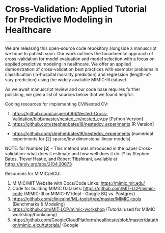 # Cross-Validation: Applied Tutorial for Predictive Modeling in Healthcare
___

We are releasing this open-source code repository alongside a manuscript we hope to publish soon. Our work outlines the funadmental approach of cross-validation for model evaluation and model selection with a focus on applied predictive modeling in healthcare. We offer an applied demonstration of cross-validation best practices with exemplar problems in classification (in-hospital morality prediction) and regression (length-of-stay prediction) using the widely available MIMIC-III dataset. <br>

As we await manuscript review and our code base requires further polishing, we give a list of sources below that we found helpful.


Coding resources for implementing CV/Nested CV:<br>
1. https://github.com/casperbh96/Nested-Cross-Validation/blob/master/nested_cv/nested_cv.py [Python Version] <br>
2. https://github.com/stephenbates19/nestedcv_experiments [R Version] <br>
  - https://github.com/stephenbates19/nestedcv_experiments (numerical experiments for [2] sparse/low dimensional linear models) <br>

NOTE: for Number [**2**] - This method was introduced in the paper Cross-validation: what does it estimate and how well does it do it? by Stephen Bates, Trevor Hastie, and Robert Tibshirani, available at https://arxiv.org/abs/2104.00673


Resources for MIMIC/eICU: <br>
1. MIMIC/MIT Website with Docs/Code Links: https://mimic.mit.edu/ <br>
2. Code for building MIMIC Datasets: https://github.com/MIT-LCP/mimic-code (MIMIC-III or MIMIC-IV Ideal - Google BQ vs. Postgres)
3. https://github.com/clinicalml/ML-tools/tree/master/MIMIC-tools (Benchmarks & Modeling) <br>
4. https://github.com/MIT-LCP/mimic-workshop (Tutorial used for MIMIC workshop/bookcamp) <br>
5. https://github.com/GoogleCloudPlatform/healthcare/blob/master/datathon/mimic_eicu/tutorials/ (Google 
